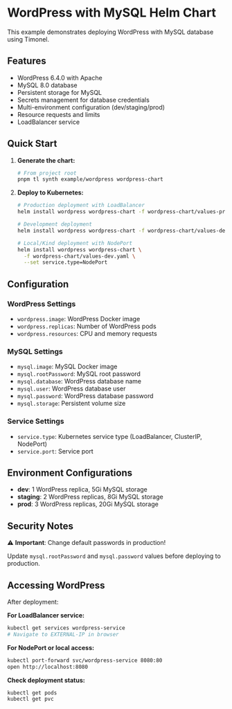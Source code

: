# WordPress with MySQL Helm Chart

This example demonstrates deploying WordPress with MySQL database using Timonel.

## Features

- WordPress 6.4.0 with Apache
- MySQL 8.0 database
- Persistent storage for MySQL
- Secrets management for database credentials
- Multi-environment configuration (dev/staging/prod)
- Resource requests and limits
- LoadBalancer service

## Quick Start

1. **Generate the chart:**

   ```bash
   # From project root
   pnpm tl synth example/wordpress wordpress-chart
   ```

2. **Deploy to Kubernetes:**

   ```bash
   # Production deployment with LoadBalancer
   helm install wordpress wordpress-chart -f wordpress-chart/values-prod.yaml

   # Development deployment
   helm install wordpress wordpress-chart -f wordpress-chart/values-dev.yaml

   # Local/Kind deployment with NodePort
   helm install wordpress wordpress-chart \
     -f wordpress-chart/values-dev.yaml \
     --set service.type=NodePort
   ```

## Configuration

### WordPress Settings

- `wordpress.image`: WordPress Docker image
- `wordpress.replicas`: Number of WordPress pods
- `wordpress.resources`: CPU and memory requests

### MySQL Settings

- `mysql.image`: MySQL Docker image
- `mysql.rootPassword`: MySQL root password
- `mysql.database`: WordPress database name
- `mysql.user`: WordPress database user
- `mysql.password`: WordPress database password
- `mysql.storage`: Persistent volume size

### Service Settings

- `service.type`: Kubernetes service type (LoadBalancer, ClusterIP, NodePort)
- `service.port`: Service port

## Environment Configurations

- **dev**: 1 WordPress replica, 5Gi MySQL storage
- **staging**: 2 WordPress replicas, 8Gi MySQL storage
- **prod**: 3 WordPress replicas, 20Gi MySQL storage

## Security Notes

⚠️ **Important**: Change default passwords in production!

Update `mysql.rootPassword` and `mysql.password` values before deploying to production.

## Accessing WordPress

After deployment:

**For LoadBalancer service:**

```bash
kubectl get services wordpress-service
# Navigate to EXTERNAL-IP in browser
```

**For NodePort or local access:**

```bash
kubectl port-forward svc/wordpress-service 8080:80
open http://localhost:8080
```

**Check deployment status:**

```bash
kubectl get pods
kubectl get pvc
```
